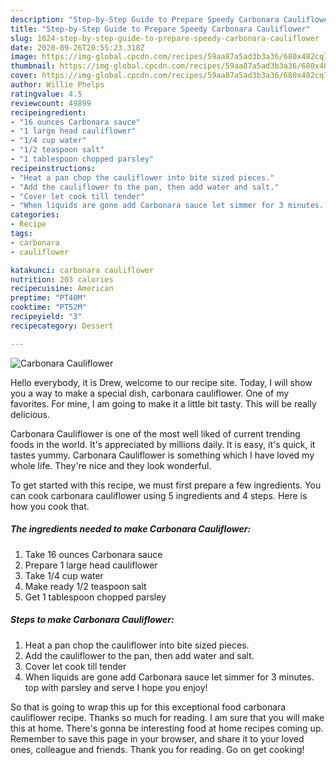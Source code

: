 ```yaml
---
description: "Step-by-Step Guide to Prepare Speedy Carbonara Cauliflower"
title: "Step-by-Step Guide to Prepare Speedy Carbonara Cauliflower"
slug: 1624-step-by-step-guide-to-prepare-speedy-carbonara-cauliflower
date: 2020-09-26T20:55:23.318Z
image: https://img-global.cpcdn.com/recipes/59aa87a5ad3b3a36/680x482cq70/carbonara-cauliflower-recipe-main-photo.jpg
thumbnail: https://img-global.cpcdn.com/recipes/59aa87a5ad3b3a36/680x482cq70/carbonara-cauliflower-recipe-main-photo.jpg
cover: https://img-global.cpcdn.com/recipes/59aa87a5ad3b3a36/680x482cq70/carbonara-cauliflower-recipe-main-photo.jpg
author: Willie Phelps
ratingvalue: 4.5
reviewcount: 49899
recipeingredient:
- "16 ounces Carbonara sauce"
- "1 large head cauliflower"
- "1/4 cup water"
- "1/2 teaspoon salt"
- "1 tablespoon chopped parsley"
recipeinstructions:
- "Heat a pan chop the cauliflower into bite sized pieces."
- "Add the cauliflower to the pan, then add water and salt."
- "Cover let cook till tender"
- "When liquids are gone add Carbonara sauce let simmer for 3 minutes. top with parsley and serve I hope you enjoy!"
categories:
- Recipe
tags:
- carbonara
- cauliflower

katakunci: carbonara cauliflower 
nutrition: 203 calories
recipecuisine: American
preptime: "PT40M"
cooktime: "PT52M"
recipeyield: "3"
recipecategory: Dessert

---
```



![Carbonara Cauliflower](https://img-global.cpcdn.com/recipes/59aa87a5ad3b3a36/680x482cq70/carbonara-cauliflower-recipe-main-photo.jpg)

Hello everybody, it is Drew, welcome to our recipe site. Today, I will show you a way to make a special dish, carbonara cauliflower. One of my favorites. For mine, I am going to make it a little bit tasty. This will be really delicious.

Carbonara Cauliflower is one of the most well liked of current trending foods in the world. It's appreciated by millions daily. It is easy, it's quick, it tastes yummy. Carbonara Cauliflower is something which I have loved my whole life. They're nice and they look wonderful.




To get started with this recipe, we must first prepare a few ingredients. You can cook carbonara cauliflower using 5 ingredients and 4 steps. Here is how you cook that.

<!--inarticleads1-->

##### The ingredients needed to make Carbonara Cauliflower:

1. Take 16 ounces Carbonara sauce
1. Prepare 1 large head cauliflower
1. Take 1/4 cup water
1. Make ready 1/2 teaspoon salt
1. Get 1 tablespoon chopped parsley




<!--inarticleads2-->

##### Steps to make Carbonara Cauliflower:

1. Heat a pan chop the cauliflower into bite sized pieces.
1. Add the cauliflower to the pan, then add water and salt.
1. Cover let cook till tender
1. When liquids are gone add Carbonara sauce let simmer for 3 minutes. top with parsley and serve I hope you enjoy!




So that is going to wrap this up for this exceptional food carbonara cauliflower recipe. Thanks so much for reading. I am sure that you will make this at home. There's gonna be interesting food at home recipes coming up. Remember to save this page in your browser, and share it to your loved ones, colleague and friends. Thank you for reading. Go on get cooking!
